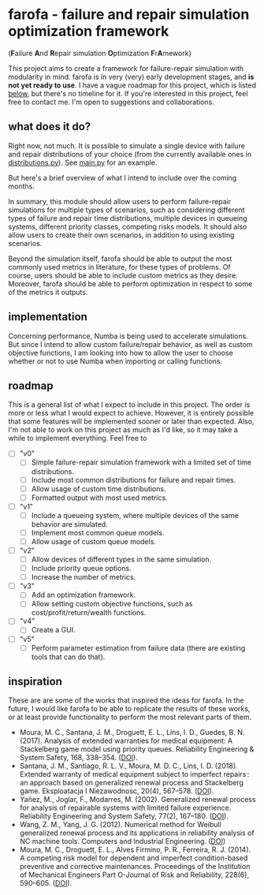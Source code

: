# farofa - failure and repair simulation optimization framework

(**F**ailure **A**nd **R**epair simulation **O**ptimization **F**r**A**mework)

This project aims to create a framework for failure-repair simulation with modularity in mind. farofa is in very (very) early development stages, and **is not yet ready to use**. I have a vague roadmap for this project, which is listed [below](#roadmap), but there's no timeline for it. If you're interested in this project, feel free to contact me. I'm open to suggestions and collaborations.

## what does it do?

Right now, not much. It is possible to simulate a single device with failure and repair distributions of your choice (from the currently available ones in [distributions.py](farofa/distributions.py)). See [main.py](main.py) for an example.

But here's a brief overview of what I intend to include over the coming months.

In summary, this module should allow users to perform failure-repair simulations for multiple types of scenarios, such as considering different types of failure and repair time distributions, multiple devices in queueing systems, different priority classes, competing risks models. It should also allow users to create their own scenarios, in addition to using existing scenarios.

Beyond the simulation itself, farofa should be able to output the most commonly used metrics in literature, for these types of problems. Of course, users should be able to include custom metrics as they desire. Moreover, farofa should be able to perform optimization in respect to some of the metrics it outputs.

## implementation

Concerning performance, Numba is being used to accelerate simulations. But since I intend to allow custom failure/repair behavior, as well as custom objective functions, I am looking into how to allow the user to choose whether or not to use Numba when importing or calling functions.

## roadmap

This is a general list of what I expect to include in this project. The order is more or less what I would expect to achieve. However, it is entirely possible that some features will be implemented sooner or later than expected. Also, I'm not able to work on this project as much as I'd like, so it may take a while to implement everything. Feel free to 

- [ ] "v0"
  - [ ] Simple failure-repair simulation framework with a limited set of time distributions.
  - [ ] Include most common distributions for failure and repair times.
  - [ ] Allow usage of custom time distributions.
  - [ ] Formatted output with most used metrics.
- [ ] "v1"
  - [ ] Include a queueing system, where multiple devices of the same behavior are simulated.
  - [ ] Implement most common queue models.
  - [ ] Allow usage of custom queue models.
- [ ] "v2"
  - [ ] Allow devices of different types in the same simulation.
  - [ ] Include priority queue options.
  - [ ] Increase the number of metrics.
- [ ] "v3"
  - [ ] Add an optimization framework.
  - [ ] Allow setting custom objective functions, such as cost/profit/return/wealth functions.
- [ ] "v4"
  - [ ] Create a GUI.
- [ ] "v5"
  - [ ] Perform parameter estimation from failure data (there are existing tools that can do that).

## inspiration

These are are some of the works that inspired the ideas for farofa. In the future, I would like farofa to be able to replicate the results of these works, or at least provide functionality to perform the most relevant parts of them.

- Moura, M. C., Santana, J. M., Droguett, E. L., Lins, I. D., Guedes, B. N. (2017). Analysis of extended warranties for medical equipment: A Stackelberg game model using priority queues. Reliability Engineering \& System Safety, 168, 338–354. ([DOI](https://doi.org/10.1016/j.ress.2017.05.040)).
- Santana, J. M., Santiago, R. L. V., Moura, M. D. C., Lins, I. D. (2018). Extended warranty of medical equipment subject to imperfect repairs : an approach based on generalized renewal process and Stackelberg game. Eksploatacja I Niezawodnosc, 20(4), 567–578. ([DOI](https://doi.org/10.17531/ein.2018.4.8)).
- Yañez, M., Joglar, F., Modarres, M. (2002). Generalized renewal process for analysis of repairable systems with limited failure experience. Reliability Engineering and System Safety, 77(2), 167–180. ([DOI](https://doi.org/10.1016/S0951-8320(02)00044-3)).
- Wang, Z. M., Yang, J. G. (2012). Numerical method for Weibull generalized renewal process and its applications in reliability analysis of NC machine tools. Computers and Industrial Engineering. ([DOI](https://doi.org/10.1016/j.cie.2012.06.019))
- Moura, M. C., Droguett, E. L., Alves Firmino, P. R., Ferreira, R. J. (2014). A competing risk model for dependent and imperfect condition-based preventive and corrective maintenances. Proceedings of the Institution of Mechanical Engineers Part O-Journal of Risk and Reliability, 228(6), 590–605. ([DOI](https://doi.org/10.1177/1748006X14540878)).
